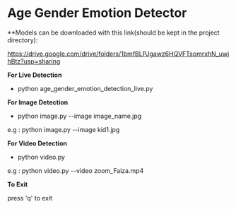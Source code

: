 # Age Gender Emotion Detector

**Models can be downloaded with this link(should be kept in the project directory):

https://drive.google.com/drive/folders/1bmfBLPJgawz6HQVFTsomrxhN_uwjhBtz?usp=sharing


**For Live Detection**

- python age_gender_emotion_detection_live.py

**For Image Detection**

- python image.py --image image_name.jpg

e.g : python image.py --image kid1.jpg

**For Video Detection**

- python video.py

e.g : python video.py --video zoom_Faiza.mp4


**To Exit**

press 'q' to exit
